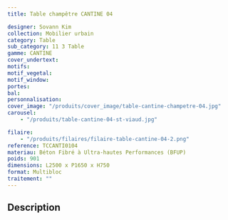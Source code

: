 ```yaml
---
title: Table champêtre CANTINE 04

designer: Sovann Kim
collection: Mobilier urbain
category: Table
sub_category: 11 3 Table
gamme: CANTINE
cover_undertext:
motifs:
motif_vegetal:
motif_window:
portes:
bal:
personnalisation:
cover_image: "/produits/cover_image/table-cantine-champetre-04.jpg"
carousel:
    - "/produits/table-cantine-04-st-viaud.jpg"

filaire:
    - "/produits/filaires/filaire-table-cantine-04-2.png"
reference: TCCANTI0104
materiau: Béton Fibré à Ultra-hautes Performances (BFUP)
poids: 901
dimensions: L2500 x P1650 x H750
format: Multibloc
traitement: ""
---
```


## Description
